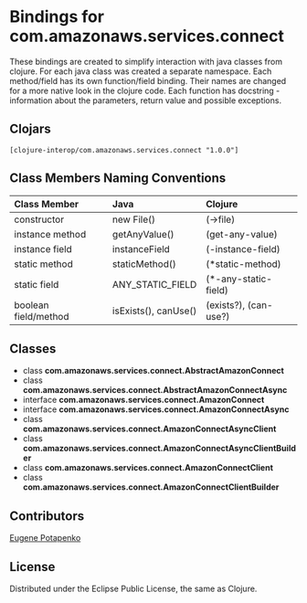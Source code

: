 # Bindings for com.amazonaws.services.connect

These bindings are created to simplify interaction with java classes from clojure.
For each java class was created a separate namespace.
Each method/field has its own function/field binding.
Their names are changed for a more native look in the clojure code. Each function has docstring - information about the parameters, return value and possible exceptions.

## Clojars

```
[clojure-interop/com.amazonaws.services.connect "1.0.0"]
```

## Class Members Naming Conventions

| Class Member | Java | Clojure |
|:--|:--|:--|
| constructor | new File() | (->file) |
| instance method | getAnyValue() | (get-any-value) |
| instance field | instanceField | (-instance-field) |
| static method | staticMethod() | (*static-method) |
| static field | ANY_STATIC_FIELD | (*-any-static-field) |
| boolean field/method | isExists(), canUse() | (exists?), (can-use?) |

## Classes

- class **com.amazonaws.services.connect.AbstractAmazonConnect**
- class **com.amazonaws.services.connect.AbstractAmazonConnectAsync**
- interface **com.amazonaws.services.connect.AmazonConnect**
- interface **com.amazonaws.services.connect.AmazonConnectAsync**
- class **com.amazonaws.services.connect.AmazonConnectAsyncClient**
- class **com.amazonaws.services.connect.AmazonConnectAsyncClientBuilder**
- class **com.amazonaws.services.connect.AmazonConnectClient**
- class **com.amazonaws.services.connect.AmazonConnectClientBuilder**

## Contributors

[Eugene Potapenko](https://github.com/potapenko/)

## License

Distributed under the Eclipse Public License, the same as Clojure.
